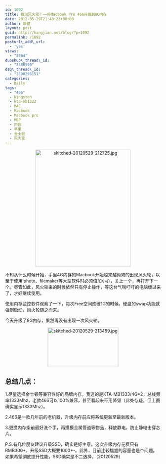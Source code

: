 ```yaml
---
id: 1092
title: 根治风火轮！——将Macbook Pro 466升级到8G内存
date: 2012-05-29T21:40:23+00:00
author: 康健
layout: post
guid: http://kangjian.net/blog/?p=1092
permalink: /1092
posturl\_add\_url:
  - 'yes'
views:
  - "3964"
duoshuo\_thread\_id:
  - "3580596"
dsq\_thread\_id:
  - "2898296151"
categories:
  - Daily
tags:
  - "466"
  - kingston
  - kta-mb1333
  - MAC
  - Macbook
  - Macbook pro
  - MBP
  - 内存
  - 苹果
  - 金士顿
  - 风火轮
---
```

<div style="text-align: center;">
  <img src="http://kangjian.net/images/2012/05/skitched-20120529-212725.jpg" alt="skitched-20120529-212725.jpg" width="308" height="380" border="0" />
</div>

不知从什么时候开始，手里4G内存的Macbook开始越来越频繁的出现风火轮，以至于使用iphoto、filemaker等大型软件时必须倍加小心，关上一个，再打开下一个。尽管如此，风火轮来的时候依然只有停止操作，等这台气喘吁吁的电脑缓过来了，才好继续使用。

使用内存监控软件观察了一下，每次Free空间跌破1G的时候，硬盘的swap功能就强制启动，风火轮随之而来。

今天升级了8G内存，果然再没有出现一次风火轮。

<div style="text-align: center;">
  <img src="http://kangjian.net/images/2012/05/skitched-20120529-213459.jpg" alt="skitched-20120529-213459.jpg" width="228" height="128" border="0" />
</div>

## 总结几点：

1.尽量选择金士顿等兼容性好的品牌内存。我选的是KTA-MB1333/4G\*2，总线频率1333Mhz，老款466可以100%兼容，甚至看起来不用降频（此处存疑，但上图确实显示1333Mhz）。

2.466是一款几年前的老机器，升级内存前应将系统更新至最新版本。

3.更换内存条前最好洗个手，再摸摸金属管道等物品，释放静电，防止静电击穿芯片。

P.S.有几位朋友建议升级SSD，确实是好主意。这次升级内存花费只有RMB300+，升级SSD大概要1000+-。此外，目前比较尴尬的容量也是个问题。如果希望彻底提升性能，SSD确实是不二选择。（20120529）